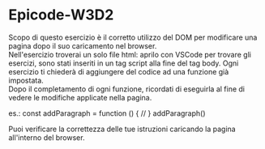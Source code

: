# Epicode-W3D2
 
Scopo di questo esercizio è il corretto utilizzo del DOM per modificare una pagina dopo il suo caricamento nel browser. <br>
Nell'esercizio troverai un solo file html: aprilo con VSCode per trovare gli esercizi, sono stati inseriti in un tag script alla fine del tag body. Ogni esercizio ti chiederà di aggiungere del codice ad una funzione già impostata. <br>
Dopo il completamento di ogni funzione, ricordati di eseguirla al fine di vedere le modifiche applicate nella pagina.

es.:
const addParagraph = function () {
    //
}
addParagraph()

Puoi verificare la correttezza delle tue istruzioni caricando la pagina all'interno del browser.
